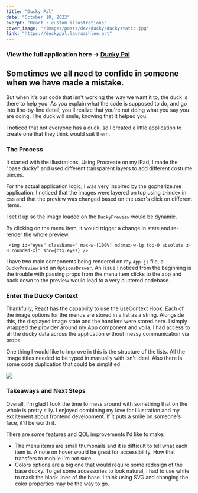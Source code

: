 ```yaml
---
title: "Ducky Pal"
date: "October 18, 2022"
exerpt: "React + custom illustrations"
cover_image: "/images/posts/dev/ducky/duckystatic.jpg"
link: "https://duckypal.lauraashlee.art"
---
```


### View the full application here → [Ducky Pal](https://duckypal.lauraashlee.art)

## Sometimes we all need to confide in someone when we have made a mistake. 

But when it's our code that isn't working the way we want it to, the duck is there to help you. As you explain what the code is supposed to do, and go into line-by-line detail, you'll realize that you're not doing what you say you are doing. The duck will smile, knowing that it helped you. 

I noticed that not everyone has a duck, so I created a little application to create one that they think would suit them. 

### The Process

It started with the illustrations. Using Procreate on my iPad, I made the "base ducky" and used different transparent layers to add different costume pieces.

For the actual application logic, I was very inspired by the gopherize.me application. I noticed that the images were layered on top using z-index in css and that the preview was changed based on the user's click on different items. 

I set it up so the image loaded on the `DuckyPreview` would be dynamic. 



By clicking on the menu item, it would trigger a change in state and re-render the whole preview.

`
<img
        id="eyes"
        className=" max-w-[100%] md:max-w-lg top-0 absolute z-8 rounded-xl"
        src={ctx.eyes}
      />`


I have two main components being rendered on my `App.js` file, a `DuckyPreview` and an `OptionsDrawer`. An issue I noticed from the beginning is the trouble with passing props from the menu item clicks to the app and back down to the preview would lead to a very cluttered codebase. 

### Enter the Ducky Context

Thankfully, React has the capability to use the useContext Hook. Each of the image options for the menus are stored in a list as a string. Alongside this, the displayed image state and the handlers were stored here. I simply wrapped the provider around my App component and voila, I had access to all the ducky data across the application without messy communication via props.

One thing I would like to improve in this is the structure of the lists. All the image titles needed to be typed in manually with isn't ideal. Also there is some code duplication that could be simplified. 

<img src="/images/posts/dev/ducky/duckygif.gif">

### Takeaways and Next Steps

Overall, I'm glad I took the time to mess around with something that on the whole is pretty silly. I enjoyed combining my love for illustration and my excitement about frontend development. If it puts a smile on someone's face, it'll be worth it. 

There are some features and QOL improvements I'd like to make: 
- The menu items are small thumbnails and it is difficult to tell what each item is. A note on hover would be great for accessibility. How that transfers to mobile I'm not sure. 
- Colors options are a big one that would require some redesign of the base ducky. To get some accessories to look natural, I had to use white to mask the black lines of the base. I think using SVG and changing the color properties may be the way to go. 

